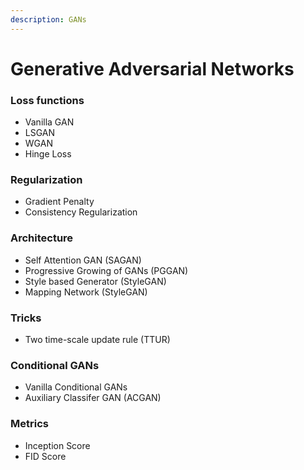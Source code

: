 ```yaml
---
description: GANs
---
```


# Generative Adversarial Networks

### Loss functions

* Vanilla GAN
* LSGAN
* WGAN
* Hinge Loss

### Regularization

* Gradient Penalty
* Consistency Regularization

### Architecture

* Self Attention GAN \(SAGAN\)
* Progressive Growing of GANs \(PGGAN\)
* Style based Generator \(StyleGAN\)
* Mapping Network \(StyleGAN\)

### Tricks

* Two time-scale update rule \(TTUR\)

### Conditional GANs

* Vanilla Conditional GANs
* Auxiliary Classifer GAN \(ACGAN\)

### Metrics

* Inception Score
* FID Score



